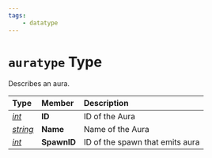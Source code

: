 ```yaml
---
tags:
    - datatype
---
```

# `auratype` Type

Describes an aura.

| **Type** | **Member** | **Description** |
| :--- | :--- | :--- |
| [_int_](datatype-int.md) | **ID** | ID of the Aura |
| [_string_](datatype-string.md) | **Name** | Name of the Aura |
| [_int_](datatype-int.md) | **SpawnID** | ID of the spawn that emits aura |
